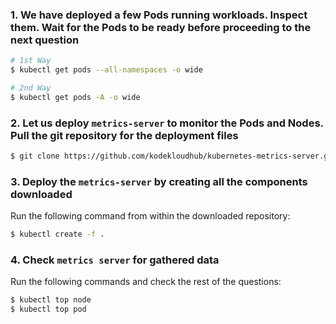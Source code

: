 ### 1. We have deployed a few Pods running workloads. Inspect them. Wait for the Pods to be ready before proceeding to the next question

```bash
# 1st Way
$ kubectl get pods --all-namespaces -o wide

# 2nd Way
$ kubectl get pods -A -o wide
```

### 2. Let us deploy `metrics-server` to monitor the Pods and Nodes. Pull the git repository for the deployment files

```bash
$ git clone https://github.com/kodekloudhub/kubernetes-metrics-server.git
```

### 3. Deploy the `metrics-server` by creating all the components downloaded 

Run the following command from within the downloaded repository:

```bash
$ kubectl create -f .
```

### 4. Check `metrics server` for gathered data

Run the following commands and check the rest of the questions:

```bash
$ kubectl top node
$ kubectl top pod
```

